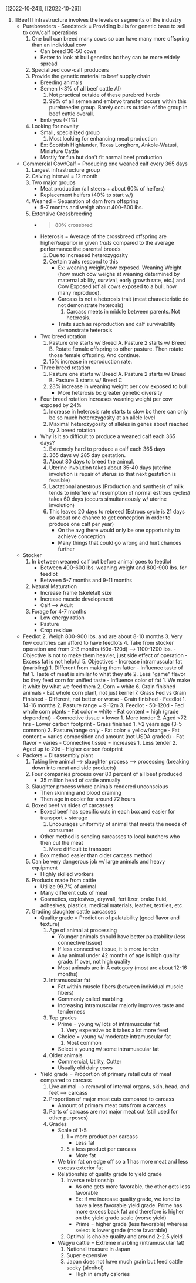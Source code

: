 [[2022-10-24]], [[2022-10-26]]

1. [[Beef]] infrastructure involves the levels or segments of the industry
	- Purebreeders - Seedstock = Providing bulls for genetic base to sell to cow/calf operations
		1. One bull can breed many cows so can have many more offspring than an individual cow
			- Can breed 30-50 cows
			- Better to look at bull genetics bc they can be more widely spread
		2. Specialized cow-calf producers
		3. Provide the genetic material to beef supply chain
			- Breeding animals
			- Semen (<3% of all beef cattle AI)
				1. Not practical outside of these purebred herds
				2. 99% of all semen and embryo transfer occurs within this purebreeder group. Barely occurs outside of the group in beef cattle overall.
			- Embryos (<1%)
		4. Looking for novelty
			- Small, specialized group
				1. Most looking for enhancing meat production
			- Ex: Scottish Highlander, Texas Longhorn, Ankole-Watusi, Miniature Cattle
			- Mostly for fun but don't fit normal beef production
	- Commercial Cow/Calf = Producing one weaned calf every 365 days
		1. Largest infrastructure group
		2. Calving interval = 12 month
		3. Two major groups
			- Meat production (all steers + about 60% of heifers)
			- Replacement heifers (40% to start w/)
		4. Weaned = Separation of dam from offspring
			- 5-7 months and weigh about 400-600 lbs.
		5. Extensive Crossbreeding
			- >80% crossbred
			- Heterosis = Average of the crossbreed offspring are higher/superior in given *traits* compared to the average performance the parental breeds
				1. Due to increased heterozygosity 
				2. Certain traits respond to this
					- Ex: weaning weight/cow exposed. Weaning Weight (how much cow weighs at weaning determined by maternal ability, survival, early growth rate, etc.) and Cow Exposed (of all cows exposed to a bull, how many reproduce). 
					- Carcass is not a heterosis trait (meat characteristic do not demonstrate heterosis)
						1. Carcass meets in middle between parents. Not heterosis.
					- Traits such as reproduction and calf survivability demonstrate heterosis
			- Two breed rotation
				1. Pasture one starts w/ Breed A. Pasture 2 starts w/ Breed B. Rotate female offspring to other pasture. Then rotate those female offspring. And continue.
				2. 15% increase in reproduction rate.
			- Three breed rotation
				1. Pasture one starts w/ Breed A. Pasture 2 starts w/ Breed B. Pasture 3 starts w/ Breed C
				2. 23% increase in weaning weight per cow exposed to bull
					- More heterosis bc greater genetic diversity
			- Four breed rotation increases weaning weight per cow exposed by 24%
				1. Increase in heterosis rate starts to slow bc there can only be so much heterozygosity at an allele level
				2. Maximal heterozygosity of alleles in genes about reached by 3 breed rotation 
			- Why is it so difficult to produce a weaned calf each 365 days?
				1. Extremely hard to produce a calf each 365 days
				2. 365 days w/ 285 day gestation. 
				3. About 80 days to breed the animal. 
				4. Uterine involution takes about 35-40 days (uterine involution is repair of uterus so that next gestation is feasible) 
				5. Lactational anestrous (Production and synthesis of milk tends to interfere w/ resumption of normal estrous cycles) takes 60 days (occurs simultaneously w/ uterine involution)
				6. This leaves 20 days to rebreed (Estrous cycle is 21 days so about one chance to get conception in order to produce one calf per year)
					- On the avg there would only be one opportunity to achieve conception
					- Many things that could go wrong and hurt chances further
	- Stocker
		1. In between weaned calf but before animal goes to feedlot
			- Between 400-600 lbs. weaning weight and 800-900 lbs. for feedlot
			- Between 5-7 months and 9-11 months 
		2. Natural Maturation
			- Increase frame (skeletal) size
			- Increase muscle development
			- Calf --> Adult
		1. Forage for 4-7 months
			- Low energy ration
			- Pasture 
			- Crop residue
	- Feedlot
		2. Weigh 800-900 lbs. and are about 8-10 months
		3. Very few countries can afford to have feedlots
		4. Take from stocker operation and from 2-3 months (50d-120d) --> 1100-1200 lbs.
			- Objective is not to make them heavier, just side effect of operation
			- Excess fat is not helpful
		5. Objectives
			- Increase intramuscular fat (marbling)
				1. Different from making them fatter
			- Influence taste of fat
				1. Taste of meat is similar to what they ate
				2. Less "game" flavor bc they feed corn for unified taste
			- Influence color of fat
				1. We make it white by what we feed them
				2. Corn = white
		6. Grain finished animals
			- Eat whole corn plant, not just kernel
		7. Grass Fed vs Grain Finished
			- Different, not better or worse
			- Grain finished - Feedlot
				1. 14-16 months
				2. Pasture range = 9-12m
				3. Feedlot - 50-120d
					- Fed whole corn plants
					- Fat color = white
					- Fat content = high (grade dependent)
					- Connective tissue = lower
						1. More tender
						2. Aged <72 hrs
					- Lower carbon footprint
			- Grass finished
				1. >2 years age (3-5 common)
				2. Pasture/range only
					- Fat color = yellow/orange
					- Fat content = varies composition and amount (not USDA graded)
					- Fat flavor = varies
					- Connective tissue = increases
						1. Less tender
						2. Aged up to 20d
					- Higher carbon footprint
	- Packers = Disassembly plant
		1. Taking live animal --> slaughter process --> processing (breaking down into meat and side products)
		2. Four companies process over 80 percent of all beef produced
			- 35 million head of cattle annually
		3. Slaughter process where animals rendered unconscious 
			- Then skinning and blood draining
			- Then age in cooler for around 72 hours
		4. Boxed beef vs sides of carcasses 
			- Boxed beef has specific cuts in each box and easier for transport + storage
				1. Encourages uniformity of animal that meets the needs of consumer
			- Other method is sending carcasses to local butchers who then cut the meat
				1. More difficult to transport
			- Box method easier than older carcass method
		5. Can be very dangerous job w/ large animals and heavy equipment
			- Highly skilled workers 
		6. Products made from cattle
			- Utilize 99.7% of animal
			- Many different cuts of meat
			- Cosmetics, explosives, drywall, fertilizer, brake fluid, adhesives, plastics, medical materials, leather, textiles, etc. 
		7. Grading slaughter cattle carcasses
			- Quality grade = Prediction of palatability (good flavor and texture)
				1. Age of animal at processing
					- Younger animals should have better palatability (less connective tissue)
					- If less connective tissue, it is more tender
					- Any animal under 42 months of age is high quality grade. If over, not high quality
					- Most animals are in A category (most are about 12-16 months)
				2. Intramuscular fat
					- Fat within muscle fibers (between individual muscle fibers)
					- Commonly called marbling
					- Increasing intramuscular majorly improves taste and tenderness
				3. Top grades
					- Prime = young w/ lots of intramuscular fat
						1. Very expensive bc it takes a lot more feed
					- Choice = young w/ moderate intramuscular fat
						1. Most common
					- Select = young w/ some intramuscular fat
				4. Older animals
					- Commercial, Utility, Cutter
					- Usually old dairy cows
			- Yield grade = Proportion of primary retail cuts of meat compared to carcass
				1. Live animal --> removal of internal organs, skin, head, and feet --> carcass
				2. Proportion of major meat cuts compared to carcass
					- Amount of primary meat cuts from a carcass 
				3. Parts of carcass are not major meat cut (still used for other purposes)
				4. Grades 
					- Scale of 1-5
						1. 1 = more product per carcass
							- Less fat
						2. 5 = less product per carcass
							- More fat
					- We trim fat on edge off so a 1 has more meat and less excess exterior fat
					- Relationship of quality grade to yield grade
						1. Inverse relationship
							- As one gets more favorable, the other gets less favorable
							- Ex: if we increase quality grade, we tend to have a less favorable yield grade. Prime has more excess back fat and therefore is higher on the yield grade scale (worse yield)
							- Prime = higher grade (less favorable) whereas select is lower grade (more favorable)
						2. Optimal is choice quality and around 2-2.5 yield
					- Wagyu cattle = Extreme marbling (intramuscular fat)
						1. National treasure in Japan
						2. Super expensive
						3. Japan does not have much grain but feed cattle socky (alcohol)
							- High in empty calories
